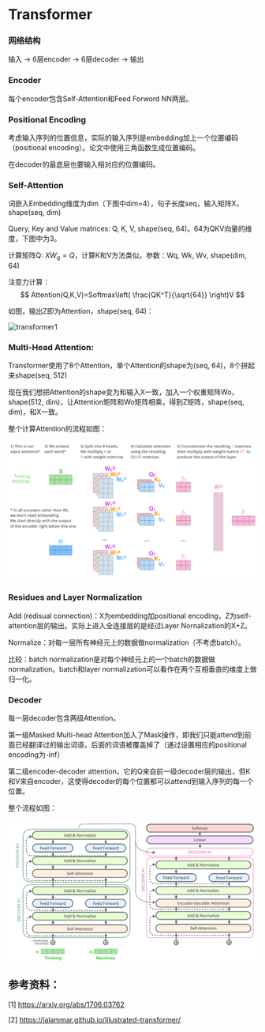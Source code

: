 # Transformer

### 网络结构

输入 -> 6层encoder -> 6层decoder -> 输出

### Encoder

每个encoder包含Self-Attention和Feed Forword NN两层。

### Positional Encoding

考虑输入序列的位置信息，实际的输入序列是embedding加上一个位置编码（positional encoding）。论文中使用三角函数生成位置编码。

在decoder的最底层也要输入相对应的位置编码。

### Self-Attention

词嵌入Embedding维度为dim（下图中dim=4），句子长度seq，输入矩阵X，shape(seq, dim) 

Query, Key and Value matrices: Q, K, V, shape(seq, 64)。64为QKV向量的维度，下图中为3。

计算矩阵Q: $XW_q=Q$，计算K和V方法类似。参数：Wq, Wk, Wv, shape(dim, 64)

注意力计算：
$$
Attention(Q,K,V)=Softmax\left( \frac{QK^T}{\sqrt{64}} \right)V
$$

如图，输出Z即为Attention，shape(seq, 64)：

![transformer1](D:\Users\test\Documents\GitHub\Subterranean-Animism\image_storage\transformer1.png)



### Multi-Head Attention:

Transformer使用了8个Attention，单个Attention的shape为(seq, 64)，8个拼起来shape(seq, 512)

现在我们想把Attention的shape变为和输入X一致，加入一个权重矩阵Wo，shape(512, dim)，让Attention矩阵和Wo矩阵相乘，得到Z矩阵，shape(seq, dim)，和X一致。

整个计算Attention的流程如图：

![transformer_multi-headed_self-attention-recap](..\image_storage\transformer2.png)



### Residues and Layer Normalization

Add (redisual connection)：X为embedding加positional encoding，Z为self-attention层的输出。实际上进入全连接层的是经过Layer Nornalization的X+Z。

Normalize：对每一层所有神经元上的数据做normalization（不考虑batch）。

比较：batch normalization是对每个神经元上的一个batch的数据做normalization。batch和layer normalization可以看作在两个互相垂直的维度上做归一化。

### Decoder

每一层decoder包含两级Attention。

第一级Masked Multi-head Attention加入了Mask操作，即我们只能attend到前面已经翻译过的输出词语，后面的词语被覆盖掉了（通过设置相应的positional encoding为-inf）

第二级encoder-decoder attention，它的Q来自前一级decoder层的输出，但K和V来自encoder，这使得decoder的每个位置都可以attend到输入序列的每一个位置。

整个流程如图：

![transformer_resideual_layer_norm_3](../image_storage/transformer3.png)





## 参考资料：

[1] https://arxiv.org/abs/1706.03762

[2] https://jalammar.github.io/illustrated-transformer/

